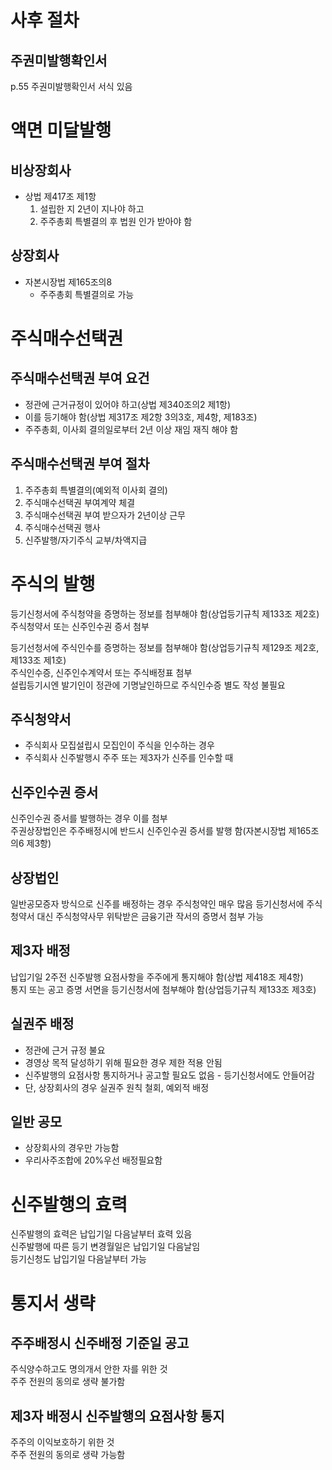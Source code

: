 # 사후 절차

## 주권미발행확인서

p.55 주권미발행확인서 서식 있음

# 액면 미달발행

## 비상장회사
* 상법 제417조 제1항
  1. 설립한 지 2년이 지나야 하고
  2. 주주총회 특별결의 후 법원 인가 받아야 함

## 상장회사

* 자본시장법 제165조의8
  - 주주총회 특별결의로 가능

# 주식매수선택권

## 주식매수선택권 부여 요건

* 정관에 근거규정이 있어야 하고(상법 제340조의2 제1항)
* 이를 등기해야 함(상법 제317조 제2항 3의3호, 제4항, 제183조)
* 주주총회, 이사회 결의일로부터 2년 이상 재임 재직 해야 함

## 주식매수선택권 부여 절차

1. 주주총회 특별결의(예외적 이사회 결의)
2. 주식매수선택권 부여계약 체결
3. 주식매수선택권 부여 받으자가 2년이상 근무
4. 주식매수선택권 행사
5. 신주발행/자기주식 교부/차액지급

# 주식의 발행

등기신청서에 주식청약을 증명하는 정보를 첨부해야 함(상업등기규칙 제133조 제2호)  
주식청약서 또는 신주인수권 증서 첨부

등기선청서에 주식인수를 증명하는 정보를 첨부해야 함(상업등기규칙 제129조 제2호, 제133조 제1호)  
주식인수증, 신주인수계약서 또는 주식배정표 첨부  
설립등기시엔 발기인이 정관에 기명날인하므로 주식인수증 별도 작성 불필요


## 주식청약서

* 주식회사 모집설립시 모집인이 주식을 인수하는 경우
* 주식회사 신주발행시 주주 또는 제3자가 신주를 인수할 때

## 신주인수권 증서

신주인수권 증서를 발행하는 경우 이를 첨부  
주권상장법인은 주주배정시에 반드시 신주인수권 증서를 발행 함(자본시장법 제165조의6 제3항)

## 상장법인

일반공모증자 방식으로 신주를 배정하는 경우 주식청약인 매우 많음
등기신청서에 주식청약서 대신 주식청약사무 위탁받은 금융기관 작서의 증명서 첨부 가능

## 제3자 배정

납입기일 2주전 신주발행 요점사항을 주주에게 통지해야 함(상법 제418조 제4항)  
통지 또는 공고 증명 서면을 등기신청서에 첨부해야 함(상업등기규칙 제133조 제3호)

## 실권주 배정

* 정관에 근거 규정 불요
* 경영상 목적 달성하기 위해 필요한 경우 제한 적용 안됨
* 신주발행의 요점사항 통지하거나 공고할 필요도 없음 - 등기신청서에도 안들어감
* 단, 상장회사의 경우 실권주 원칙 철회, 예외적 배정

## 일반 공모

* 상장회사의 경우만 가능함
* 우리사주조합에 20%우선 배정필요함

# 신주발행의 효력

신주발행의 효력은 납입기일 다음날부터 효력 있음  
신주발행에 따른 등기 변경월일은 납입기일 다음날임  
등기신청도 납입기일 다음날부터 가능  

# 통지서 생략
## 주주배정시 신주배정 기준일 공고

주식양수하고도 명의개서 안한 자를 위한 것  
주주 전원의 동의로 생략 불가함

## 제3자 배정시 신주발행의 요점사항 통지

주주의 이익보호하기 위한 것  
주주 전원의 동의로 생략 가능함



